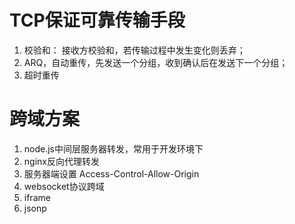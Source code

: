 # TCP保证可靠传输手段

1. 校验和： 接收方校验和，若传输过程中发生变化则丢弃；
2. ARQ，自动重传，先发送一个分组，收到确认后在发送下一个分组；
3. 超时重传

# 跨域方案
1. node.js中间层服务器转发，常用于开发环境下
2. nginx反向代理转发
3. 服务器端设置 Access-Control-Allow-Origin
4. websocket协议跨域
5. iframe
6. jsonp